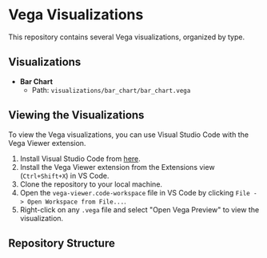 # Vega Visualizations

This repository contains several Vega visualizations, organized by type.

## Visualizations

- **Bar Chart**
  - Path: `visualizations/bar_chart/bar_chart.vega`

## Viewing the Visualizations

To view the Vega visualizations, you can use Visual Studio Code with the Vega Viewer extension.

1. Install Visual Studio Code from [here](https://code.visualstudio.com/).
2. Install the Vega Viewer extension from the Extensions view (`Ctrl+Shift+X`) in VS Code.
3. Clone the repository to your local machine.
4. Open the `vega-viewer.code-workspace` file in VS Code by clicking `File -> Open Workspace from File...`.
5. Right-click on any `.vega` file and select "Open Vega Preview" to view the visualization.

## Repository Structure
